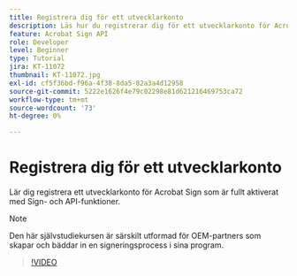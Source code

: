 ```yaml
---
title: Registrera dig för ett utvecklarkonto
description: Läs hur du registrerar dig för ett utvecklarkonto för Acrobat Sign som är fullt aktiverat med Sign- och API-funktioner
feature: Acrobat Sign API
role: Developer
level: Beginner
type: Tutorial
jira: KT-11072
thumbnail: KT-11072.jpg
exl-id: cf5f36bd-f96a-4f38-8da5-82a3a4d12958
source-git-commit: 5222e1626f4e79c02298e81d621216469753ca72
workflow-type: tm+mt
source-wordcount: '73'
ht-degree: 0%

---
```


# Registrera dig för ett utvecklarkonto

Lär dig registrera ett utvecklarkonto för Acrobat Sign som är fullt aktiverat med Sign- och API-funktioner.

>[!NOTE]
>
>Den här självstudiekursen är särskilt utformad för OEM-partners som skapar och bäddar in en signeringsprocess i sina program.

>[!VIDEO](https://video.tv.adobe.com/v/347347?hidetitle=true)
